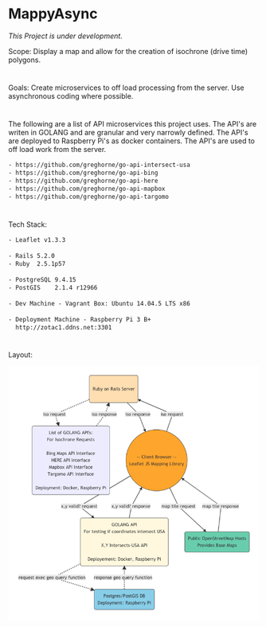 # MappyAsync

*This Project is under development.*

Scope:  Display a map and allow for the creation of isochrone (drive time) polygons.
#
Goals:  Create microservices to off load processing from the server.  Use asynchronous coding where possible.
#
The following are a list of API microservices this project uses.  The API's are writen in GOLANG and are granular and very narrowly defined.  The API's are deployed to Raspberry Pi's as docker containers.  The API's are used to off load work from the server.
    
    - https://github.com/greghorne/go-api-intersect-usa
    - https://github.com/greghorne/go-api-bing
    - https://github.com/greghorne/go-api-here
    - https://github.com/greghorne/go-api-mapbox
    - https://github.com/greghorne/go-api-targomo

#

Tech Stack:

	- Leaflet v1.3.3

    - Rails 5.2.0
    - Ruby  2.5.1p57

    - PostgreSQL 9.4.15
    - PostGIS    2.1.4 r12966

    - Dev Machine - Vagrant Box: Ubuntu 14.04.5 LTS x86

    - Deployment Machine - Raspberry Pi 3 B+
      http://zotac1.ddns.net:3301

#
Layout:

<img src="./diagram9.png">